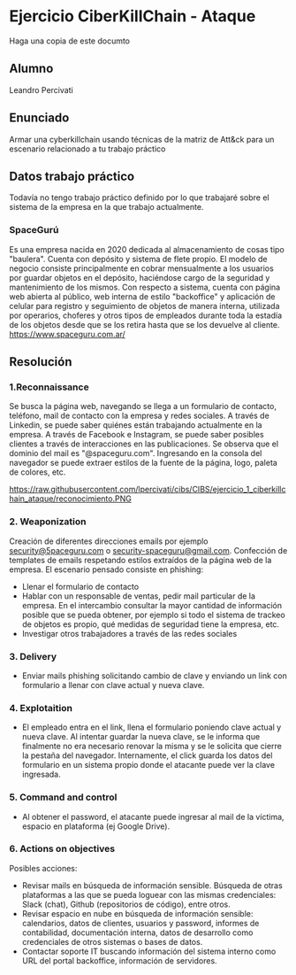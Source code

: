 # Ejercicio CiberKillChain - Ataque

Haga una copia de este documto

## Alumno

Leandro Percivati

## Enunciado

Armar una cyberkillchain usando técnicas de la matriz de Att&ck para un escenario relacionado a tu trabajo práctico


## Datos trabajo práctico

Todavía no tengo trabajo práctico definido por lo que trabajaré sobre el sistema de la empresa en la que trabajo actualmente.

### SpaceGurú
Es una empresa nacida en 2020 dedicada al almacenamiento de cosas tipo "baulera". Cuenta con depósito y sistema de flete propio. El modelo de negocio consiste principalmente en cobrar mensualmente a los usuarios por guardar objetos en el depósito, haciéndose cargo de la seguridad y mantenimiento de los mismos. 
Con respecto a sistema, cuenta con página web abierta al público, web interna de estilo "backoffice" y aplicación de celular para registro y seguimiento de objetos de manera interna, utilizada por operarios, choferes y otros tipos de empleados durante toda la estadía de los objetos desde que se los retira hasta que se los devuelve al cliente.
https://www.spaceguru.com.ar/

## Resolución

### 1.Reconnaissance
Se busca la página web, navegando se llega a un formulario de contacto, teléfono, mail de contacto con la empresa y redes sociales.
A través de Linkedin, se puede saber quiénes están trabajando actualmente en la empresa.
A través de Facebook e Instagram, se puede saber posibles clientes a través de interacciones en las publicaciones.
Se observa que el dominio del mail es "@spaceguru.com".
Ingresando en la consola del navegador se puede extraer estilos de la fuente de la página, logo, paleta de colores, etc.

https://raw.githubusercontent.com/lpercivati/cibs/CIBS/ejercicio_1_ciberkillchain_ataque/reconocimiento.PNG

### 2. Weaponization
Creación de diferentes direcciones emails por ejemplo security@5paceguru.com o security-spaceguru@gmail.com.
Confección de templates de emails respetando estilos extraídos de la página web de la empresa.
El escenario pensado consiste en phishing:
- Llenar el formulario de contacto
- Hablar con un responsable de ventas, pedir mail particular de la empresa. En el intercambio consultar la mayor cantidad de información posible que se pueda obtener, por ejemplo si todo el sistema de trackeo de objetos es propio, qué medidas de seguridad tiene la empresa, etc.
- Investigar otros trabajadores a través de las redes sociales

### 3. Delivery
- Enviar mails phishing solicitando cambio de clave y enviando un link con formulario a llenar con clave actual y nueva clave.

### 4. Explotaition
- El empleado entra en el link, llena el formulario poniendo clave actual y nueva clave. Al intentar guardar la nueva clave, se le informa que finalmente no era necesario renovar la misma y se le solicita que cierre la pestaña del navegador. Internamente, el click guarda los datos del formulario en un sistema propio donde el atacante puede ver la clave ingresada.

### 5. Command and control
- Al obtener el password, el atacante puede ingresar al mail de la víctima, espacio en plataforma (ej Google Drive).

### 6. Actions on objectives
Posibles acciones:
- Revisar mails en búsqueda de información sensible. Búsqueda de otras plataformas a las que se pueda loguear con las mismas credenciales: Slack (chat), Github (repositorios de código), entre otros.
- Revisar espacio en nube en búsqueda de información sensible: calendarios, datos de clientes, usuarios y password, informes de contabilidad, documentación interna, datos de desarrollo como credenciales de otros sistemas o bases de datos.
- Contactar soporte IT buscando información del sistema interno como URL del portal backoffice, información de servidores.
